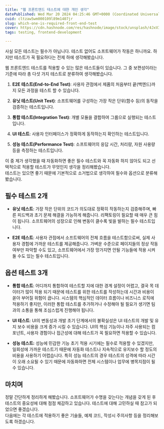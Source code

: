 ```yaml
---
title: "웹 프론트엔드 테스트에 대한 개인 생각"
datePublished: Wed Mar 20 2024 04:25:46 GMT+0000 (Coordinated Universal Time)
cuid: cltzaw5wm000109l89m1407jr
slug: which-one-is-required-front-end-test
cover: https://cdn.hashnode.com/res/hashnode/image/stock/unsplash/4JxV3Gs42Ks/upload/b44b630f232f9951616b22280f1f4c8c.jpeg
tags: testing, frontend-development

---
```


사실 모든 테스트는 필수가 아닙니다. 테스트 없어도 소프트웨어가 작동은 하니까요. 하지만 테스트가 꼭 필요하다는 전제 하에 생각해봤습니다.

웹 프론트엔드 테스트를 적용할 수 있는 많은 테스트들이 있습니다. 그 중 보편성이라는 기준에 따라 총 다섯 가지 테스트로 분류하여 생각해봤습니다.

1. **E2E 테스트(End-to-End Test)**: 사용자 관점에서 제품의 처음부터 끝(백엔드)까지 모든 과정을 테스트 할 수 있습니다.
    
2. **유닛 테스트(Unit Test)**: 소프트웨어를 구성하는 가장 작은 단위(함수 등)의 동작을 검증하는 테스트입니다.
    
3. **통합 테스트(Integration Test)**: 개별 모듈을 결합하여 그룹으로 실행되는 테스트입니다.
    
4. **UI 테스트**: 사용자 인터페이스가 정확하게 동작하는지 확인하는 테스트입니다.
    
5. **성능 테스트(Performance Test)**: 소프트웨어의 응답 시간, 처리량, 자원 사용량 등을 측정하는 테스트입니다.
    

이 중 제가 생각했을 때 자동화하면 좋은 필수 테스트와 꼭 자동화 하지 않아도 되고 선택적으로 적용할 테스트가 무엇인지 생각을 정리해봤습니다.  
테스트는 있으면 좋기 때문에 기본적으로 소거법으로 생각하여 필수와 옵션으로 분류해봤습니다.

## 필수 테스트 2개

* **유닛 테스트**: 가장 작은 단위의 코드가 의도대로 정확히 작동하는지 검증해주며, 빠른 피드백과 초기 문제 해결을 가능하게 해줍니다. 리팩토링이 필요할 때 매우 큰 힘이 됩니다. 소프트웨어의 성장으로 인해 변동이 클수록 빛을 발하는 필수 테스트입니다.
    
* **E2E 테스트**: 사용자 관점에서 소프트웨어의 전체 흐름을 테스트함으로써, 실제 사용자 경험에 가까운 테스트를 제공해줍니다. 가벼운 수준으로 페이지들의 정상 작동 여부만 파악할 수도 있고, 소프트웨어에서 가장 망가지면 안될 기능들에 적용 시켜둘 수도 있는 필수 테스트입니다.
    

## 옵션 테스트 3개

* **통합 테스트**: 어디까지 통합하여 테스트할 지에 대한 경계 설정이 어렵고, 결국 목 데이터가 많이 적용 되기 때문에 테스트를 위한 테스트를 작성하는데 시간과 비용이 쏟아 부어질 위험이 큽니다. 시스템의 핵심적인 데이터 흐름이나 비즈니스 로직에 적용하기 좋지만, 이러한 통합 테스트를 추가하거나 수정해야 될 필요가 생기면 팀과의 소통을 통해 조심스럽게 진행해야 됩니다.
    
* **UI 테스트**: UI의 변동성과 개발 초기 단계에서의 불확실성은 UI 테스트의 개발 및 유지 보수 비용을 크게 증가 시킬 수 있습니다. UI의 핵심 기능이나 자주 사용되는 컴포넌트, 사용자 경험이나 접근성에 대해 테스트가 꼭 필요하면 적용할 수 있습니다.
    
* **성능 테스트:** 성능에 민감한 기능 초기 적용 시기에는 필수로 적용할 수 있겠지만, 일회성에 가까운 테스트기 때문에 자동화 테스트나 지속적으로 유지보수 할 정도의 비용을 사용하기 어렵습니다. 특히 성능 테스트의 경우 테스트의 성격에 따라 시간이 오래 소요될 수 있기 때문에 자동화하면 전체 시스템이나 업무에 병목지점이 될 수 있습니다.
    

## 마치며

정말 간단하게 정리하게 해봤습니다. 소프트웨어가 수명을 갖는다는 개념을 갖게 된 후 테스트의 중요성에 대해 점점 체감하고 있습니다. 테스트에 대해 고민하실 때 참고가 되었으면 좋겠습니다.  
다음에는 각 테스트에 적용하기 좋은 기술들, 예제 코드, 작성시 주의사항 등을 정리해보도록 하겠습니다.